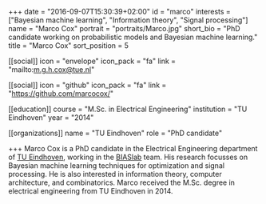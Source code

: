 +++
date = "2016-09-07T15:30:39+02:00"
id = "marco"
interests = ["Bayesian machine learning", "Information theory", "Signal processing"]
name = "Marco Cox"
portrait = "portraits/Marco.jpg"
short_bio = "PhD candidate working on probabilistic models and Bayesian machine learning."
title = "Marco Cox"
sort_position = 5


[[social]]
    icon = "envelope"
    icon_pack = "fa"
    link = "mailto:m.g.h.cox@tue.nl"

[[social]]
    icon = "github"
    icon_pack = "fa"
    link = "https://github.com/marcocox/"

[[education]]
    course = "M.Sc. in Electrical Engineering"
    institution = "TU Eindhoven"
    year = "2014"

[[organizations]]
    name = "TU Eindhoven"
    role = "PhD candidate"

+++
Marco Cox is a PhD candidate in the Electrical Engineering department of [TU Eindhoven](http://www.tue.nl), working in the [BIASlab](http://biaslab.github.io) team. His research focusses on Bayesian machine learning techniques for optimization and signal processing. He is also interested in information theory, computer architecture, and combinatorics. Marco received the M.Sc. degree in electrical engineering from TU Eindhoven in 2014.

